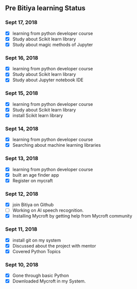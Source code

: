 ## Pre Bitiya learning Status

### Sept 17, 2018
* [x] learning from python developer course
* [x] Study about Scikit learn library
* [x] Study about magic methods of Jupyter

### Sept 16, 2018
* [x] learning from python developer course
* [x] Study about Scikit learn library
* [x] Study about Jupyter notebook IDE

### Sept 15, 2018
* [x] learning from python developer course
* [x] Study about Scikit learn library
* [x] install Scikit learn library

### Sept 14, 2018
* [x] learning from python developer course
* [x] Searching about machine learning libraries 

### Sept 13, 2018
* [x] learning from python developer course
* [x] built an age finder app
* [x] Register on mycraft

### Sept 12, 2018
* [x] join Bitiya on Github
* [ ] Working on AI speech recognition.
* [x] Installing Mycroft by getting help from Mycroft community

### Sept 11, 2018
* [x] install git on my system
* [x] Discussed about the project with mentor
* [x] Covered Python Topics

### Sept 10, 2018
* [x] Gone through basic Python
* [x] Downloaded Mycroft in my System.
